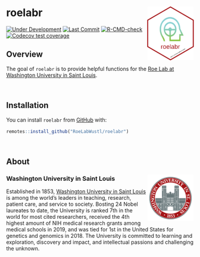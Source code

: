 
<!-- README.md is generated from README.Rmd. Please edit that file -->

# roelabr <img src="man/figures/roelabr_hex.png" align="right" width="125px" />

<!-- badges: start -->

[![Under
Development](https://img.shields.io/badge/status-under%20development-red.svg)](https://github.com/RoeLabWustl/roelabr)
[![Last
Commit](https://img.shields.io/github/last-commit/RoeLabWustl/roelabr.svg)](https://github.com/RoeLabWustl/roelabr/commits/master)
[![R-CMD-check](https://github.com/RoeLabWustl/roelabr/workflows/R-CMD-check/badge.svg)](https://github.com/RoeLabWustl/roelabr/actions)
[![Codecov test
coverage](https://codecov.io/gh/RoeLabWustl/roelabr/branch/main/graph/badge.svg)](https://codecov.io/gh/RoeLabWustl/roelabr?branch=main)
<!-- badges: end -->

## Overview

The goal of `roelabr` is to provide helpful functions for the [Roe Lab
at Washington University in Saint Louis](https://roelab.wustl.edu/).

<br />

## Installation

You can install `roelabr` from
[GitHub](https://github.com/RoeLabWustl/roelabr) with:

``` r
remotes::install_github("RoeLabWustl/roelabr")
```

<br />

## About

### Washington University in Saint Louis <img src="man/figures/brookings_seal.png" align="right" width="125px"/>

Established in 1853, [Washington University in Saint
Louis](https://www.wustl.edu) is among the world’s leaders in teaching,
research, patient care, and service to society. Bosting 24 Nobel
laureates to date, the University is ranked 7th in the world for most
cited researchers, received the 4th highest amount of NIH medical
research grants among medical schools in 2019, and was tied for 1st in
the United States for genetics and genomics in 2018. The University is
committed to learning and exploration, discovery and impact, and
intellectual passions and challenging the unknown.
